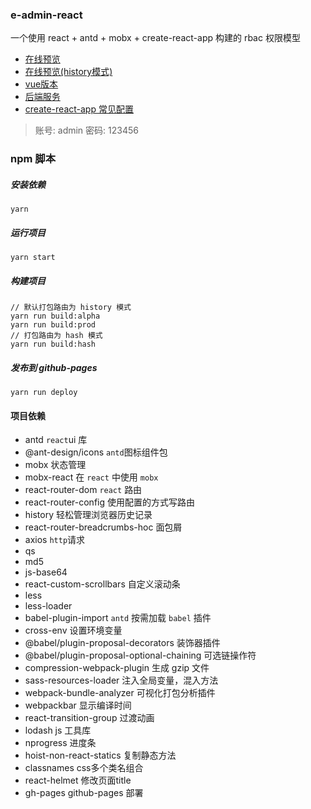 ### e-admin-react
一个使用 react + antd + mobx + create-react-app 构建的 rbac 权限模型

- [在线预览](https://qyhever.top/e-admin-react)
- [在线预览(history模式)](https://qyhever.com/e-admin-react)
- [vue版本](https://github.com/qyhever/e-admin-vue/)
- [后端服务](https://github.com/qyhever/e-admin-server/)
- [create-react-app 常见配置](https://segmentfault.com/a/1190000023327242)

> 账号: admin 密码: 123456

### npm 脚本
##### 安装依赖
```shell
yarn
```

##### 运行项目

```shell
yarn start
```

##### 构建项目

```shell
// 默认打包路由为 history 模式
yarn run build:alpha
yarn run build:prod
// 打包路由为 hash 模式
yarn run build:hash
```

##### 发布到 github-pages
```shell
yarn run deploy
```

#### 项目依赖

- antd `react`ui 库
- @ant-design/icons `antd`图标组件包
- mobx 状态管理
- mobx-react 在 `react` 中使用 `mobx`
- react-router-dom `react` 路由
- react-router-config 使用配置的方式写路由
- history 轻松管理浏览器历史记录
- react-router-breadcrumbs-hoc 面包屑
- axios `http`请求
- qs
- md5
- js-base64
- react-custom-scrollbars 自定义滚动条
- less
- less-loader
- babel-plugin-import `antd` 按需加载 `babel` 插件
- cross-env 设置环境变量
- @babel/plugin-proposal-decorators 装饰器插件
- @babel/plugin-proposal-optional-chaining 可选链操作符
- compression-webpack-plugin 生成 gzip 文件
- sass-resources-loader 注入全局变量，混入方法
- webpack-bundle-analyzer 可视化打包分析插件
- webpackbar 显示编译时间
- react-transition-group 过渡动画
- lodash js 工具库
- nprogress 进度条
- hoist-non-react-statics 复制静态方法
- classnames css多个类名组合
- react-helmet 修改页面title
- gh-pages github-pages 部署
